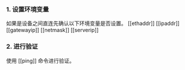### 1. 设置环境变量
如果是设备之间直连先确认以下环境变量是否设置。
[[ethaddr]]
[[ipaddr]]
[[gatewayip]]
[[netmask]]
[[serverip]]

### 2. 进行验证
使用 [[ping]] 命令进行验证。
